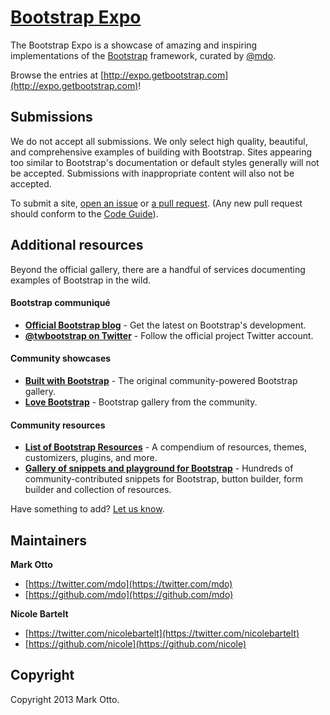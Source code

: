 # [Bootstrap Expo](http://expo.getbootstrap.com)

The Bootstrap Expo is a showcase of amazing and inspiring implementations of the [Bootstrap](http://getbootstrap.com) framework, curated by [@mdo](https://github.com/mdo).

Browse the entries at [http://expo.getbootstrap.com](http://expo.getbootstrap.com)!



## Submissions

We do not accept all submissions. We only select high quality, beautiful, and comprehensive examples of building with Bootstrap. Sites appearing too similar to Bootstrap's documentation or default styles generally will not be accepted. Submissions with inappropriate content will also not be accepted.

To submit a site, [open an issue](https://github.com/twbs/bootstrap-expo/issues/new) or [a pull request](https://github.com/twbs/bootstrap-expo/pulls/new). (Any new pull request should conform to the [Code Guide](http://github.com/mdo/code-guide)).



## Additional resources

Beyond the official gallery, there are a handful of services documenting examples of Bootstrap in the wild.

#### Bootstrap communiqué
* **[Official Bootstrap blog](http://blog.getbootstrap.com)** - Get the latest on Bootstrap's development.
* **[@twbootstrap on Twitter](http://twitter.com/twbootstrap)** - Follow the official project Twitter account.

#### Community showcases
* **[Built with Bootstrap](http://builtwithbootstrap.com)** - The original community-powered Bootstrap gallery.
* **[Love Bootstrap](http://lovebootstrap.com/)** - Bootstrap gallery from the community.

#### Community resources
* **[List of Bootstrap Resources](http://www.bootstraphero.com/the-big-badass-list-of-twitter-bootstrap-resources)** - A compendium of resources, themes, customizers, plugins, and more.
* **[Gallery of snippets and playground for Bootstrap](http://bootsnipp.com)** - Hundreds of community-contributed snippets for Bootstrap, button builder, form builder and collection of resources.

Have something to add? [Let us know](https://github.com/twbs/bootstrap-expo/issues/new).



## Maintainers

**Mark Otto**

+ [https://twitter.com/mdo](https://twitter.com/mdo)
+ [https://github.com/mdo](https://github.com/mdo)

**Nicole Bartelt**

+ [https://twitter.com/nicolebartelt](https://twitter.com/nicolebartelt)
+ [https://github.com/nicole](https://github.com/nicole)



## Copyright

Copyright 2013 Mark Otto.
